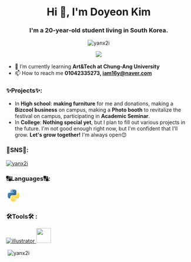 <h1 align="center">Hi 👋, I'm Doyeon Kim</h1>
<h3 align="center">I'm a 20-year-old student living in South Korea.</h3>

<p align="center"> <img src="https://komarev.com/ghpvc/?username=yanx2i&label=Profile%20views&color=0b3493&style=flat" alt="yanx2i" /> </p>

<p align="center"> <img src="https://capsule-render.vercel.app/api?type=venom&color=auto&text=YANNI">

- 🌱 I’m currently learning **Art&Tech at Chung-Ang University**
- 📫 How to reach me **01042335273, iam16y@naver.com**


<h3 align="left">✨Projects✨:</h3>
<p align="left">
  
- In **High school**: **making furniture** for me and donations, making a **Bizcool business** on campus, making a **Photo booth** to revitalize the festival on campus, participating in **Academic Seminar**.
- In **College**: **Nothing special yet**, but I plan to fill out various projects in the future. I'm not good enough right now, but I'm confident that I'll grow. **Let's grow together!** I'm always open😊

<h3 align="left">📱SNS📲:</h3>
<p align="left">
<a href="https://instagram.com/yanx2i" target="blank"><img align="center" src="https://raw.githubusercontent.com/rahuldkjain/github-profile-readme-generator/master/src/images/icons/Social/instagram.svg" alt="yanx2i" height="30" width="40" /></a>
</p>


<h3 align="left">🔠Languages🔠:</h3>
<a href="https://www.python.org" target="_blank" rel="noreferrer"> <img src="https://raw.githubusercontent.com/devicons/devicon/master/icons/python/python-original.svg" alt="python" width="40" height="40"/> </a> </p>


<h3 align="left">🛠Tools🛠 :</h3>
<p align="left"> <a href="https://www.adobe.com/in/products/illustrator.html" target="_blank" rel="noreferrer"> <img src="https://www.vectorlogo.zone/logos/adobe_illustrator/adobe_illustrator-icon.svg" alt="illustrator" width="40" height="40"/> </a> <a href="https://www.photoshop.com/en" target="_blank" rel="noreferrer"> <img src="https://www.adobe.com/content/dam/acom/one-console/icons_rebrand/ps_appicon.svg" width="40" height="40"/> </a> 
  
<p>&nbsp;<img align="center" src="https://github-readme-stats.vercel.app/api?username=yanx2i&show_icons=true&title_color=e0d4ae&text_color=00156b&bg_color=b8a1a5&locale=en" alt="yanx2i" /></p>

